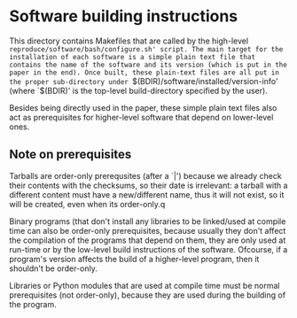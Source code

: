 Software building instructions
==============================

This directory contains Makefiles that are called by the high-level
`reproduce/software/bash/configure.sh' script. The main target for the
installation of each software is a simple plain text file that contains the
name of the software and its version (which is put in the paper in the
end). Once built, these plain-text files are all put in the proper
sub-directory under `$(BDIR)/software/installed/version-info' (where
`$(BDIR)' is the top-level build-directory specified by the user).

Besides being directly used in the paper, these simple plain text files
also act as prerequisites for higher-level software that depend on
lower-level ones.

Note on prerequisites
---------------------

Tarballs are order-only prerequsites (after a `|') because we already
check their contents with the checksums, so their date is irrelevant: a
tarball with a different content must have a new/different name, thus it
will not exist, so it will be created, even when its order-only.q

Binary programs (that don't install any libraries to be linked/used at
compile time can also be order-only prerequisites, because usually they
don't affect the compilation of the programs that depend on them, they
are only used at run-time or by the low-level build instructions of the
software. Ofcourse, if a program's version affects the build of a
higher-level program, then it shouldn't be order-only.

Libraries or Python modules that are used at compile time must be normal
prerequisites (not order-only), because they are used during the building
of the program.